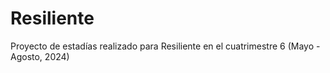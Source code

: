 # Resiliente
Proyecto de estadías realizado para Resiliente en el cuatrimestre 6 (Mayo - Agosto, 2024)

